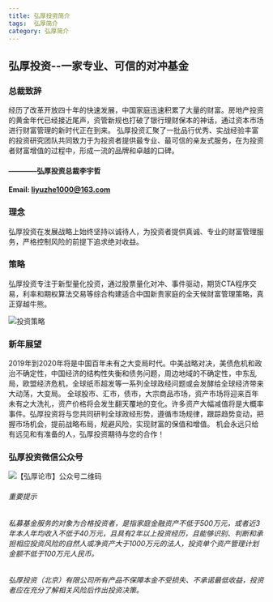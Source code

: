 ```yaml
---
title: 弘厚投资简介
tags:  弘厚简介
category: 弘厚简介
---
```


## 弘厚投资--一家专业、可信的对冲基金


### 总裁致辞
经历了改革开放四十年的快速发展，中国家庭迅速积累了大量的财富。房地产投资的黄金年代已经接近尾声，资管新规也打破了银行理财保本的神话，通过资本市场进行财富管理的新时代正在到来。
弘厚投资汇聚了一批品行优秀、实战经验丰富的投资研究团队共同致力于为投资者提供最专业、最可信的亲友式服务，在为投资者财富增值的过程中，形成一流的品牌和卓越的口碑。
####                           ————弘厚投资总裁李宇哲
####                           Email: liyuzhe1000@163.com                        

### 理念
弘厚投资在发展战略上始终坚持以诚待人，为投资者提供真诚、专业的财富管理服务，严格控制风险的前提下追求绝对收益。

### 策略
弘厚投资专注于新型量化投资，通过股票量化对冲、事件驱动，期货CTA程序交易，利率和期权算法交易等综合构建适合中国新贵家庭的全天候财富管理策略，真正穿越牛熊。

![投资策略](http://www.honghou.top/images/strategies.jpg)

### 新年展望
2019年到2020年将是中国百年未有之大变局时代。中美战略对决，美债危机和政治不确定性，中国经济的结构性失衡和债务问题，周边地域的不确定性，中东乱局，欧盟经济危机，全球纸币超发等一系列全球政经问题或会发酵给全球经济带来大动荡，大变局。
全球股市、汇市，债市，大宗商品市场，资产市场将迎来百年未有之大洗礼，资产价格将会发生翻天覆地的变化。许多资产大幅减值将是大概率事件。弘厚投资将与您共同研判全球政经形势，遵循市场规律，跟踪趋势变动，把握市场机会，提前战略布局，规避风险，实现财富的保值和增值。 
机会永远只给有远见和有准备的人，弘厚投资期待与您的合作！

### 弘厚投资微信公众号


![【弘厚论市】公众号二维码](http://www.honghou.top/images/weixin_QR.png "【弘厚论市】公众号二维码")

###### 重要提示
###### 私募基金服务的对象为合格投资者，是指家庭金融资产不低于500万元，或者近3年本人年均收入不低于40万元，且具有2年以上投资经历，且能够识别、判断和承担相应投资风险的自然人或净资产大于1000万元的法人，投资单个资产管理计划金额不低于100万元人民币。
###### 弘厚投资（北京）有限公司所有产品不保障本金不受损失、不承诺最低收益，投资者应在充分了解相关风险后作出投资决策。

